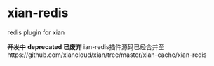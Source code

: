# xian-redis
redis plugin for xian


~~开发中~~
**deprecated 已废弃**
ian-redis插件源码已经合并至https://github.com/xiancloud/xian/tree/master/xian-cache/xian-redis
